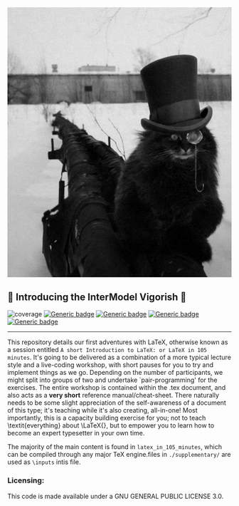 <img src="./figures/cat_picture.jpg" width="700"/>

## :book: Introducing the InterModel Vigorish  :page_facing_up:

![coverage](https://img.shields.io/badge/Teaching-yellow)
[![Generic badge](https://img.shields.io/badge/LaTeX-red.svg)](https://shields.io/)
[![Generic badge](https://img.shields.io/badge/GNU3.0-purple.svg)](https://shields.io/)
[![Generic badge](https://img.shields.io/badge/Maintained-brightgreen.svg)](https://shields.io/)
[![Generic badge](https://img.shields.io/badge/BuildPassing-orange.svg)](https://shields.io/)


---
This repository details our first adventures with LaTeX, otherwise known as a session entitled `A short Introduction to LaTeX: or LaTeX in 105 minutes`. It's going to be delivered as a combination of a more typical lecture style and a live-coding workshop, with short pauses for you to try and implement things as we go. Depending on the number of participants, we might split into groups of two and undertake `pair-programming' for the exercises. The entire workshop is contained within the .tex document, and also acts as a **very short** reference manual/cheat-sheet. There naturally needs to be some slight appreciation of the  self-awareness of a document of this type; it's teaching while it's also creating, all-in-one! Most importantly, this is a capacity building exercise for you; not to teach \textit{everything} about \LaTeX{}, but to empower you to learn how to become an expert typesetter in your own time.

The majority of the main content is found in `latex_in_105_minutes`, which can be compiled through any major TeX engine.files in `./supplementary/` are used as `\inputs` intis file.

### Licensing: 

This code is made available under a GNU GENERAL PUBLIC LICENSE 3.0.
